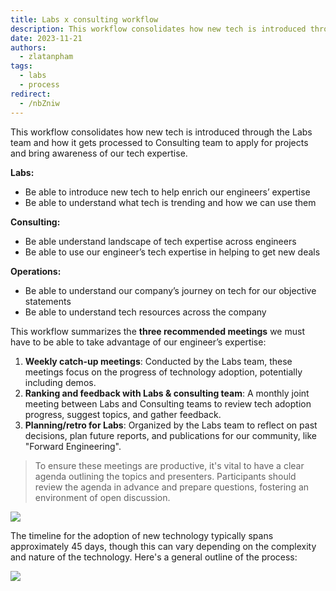 ```yaml
---
title: Labs x consulting workflow
description: This workflow consolidates how new tech is introduced through the Labs team and how it gets processed to Consulting team to apply for projects and bring awareness of our tech expertise.
date: 2023-11-21
authors:
  - zlatanpham
tags:
  - labs
  - process
redirect:
  - /nbZniw
---
```


This workflow consolidates how new tech is introduced through the Labs team and how it gets processed to Consulting team to apply for projects and bring awareness of our tech expertise.

**Labs:**

- Be able to introduce new tech to help enrich our engineers’ expertise
- Be able to understand what tech is trending and how we can use them

**Consulting:**

- Be able understand landscape of tech expertise across engineers
- Be able to use our engineer’s tech expertise in helping to get new deals

**Operations:**

- Be able to understand our company’s journey on tech for our objective statements
- Be able to understand tech resources across the company

This workflow summarizes the **three recommended meetings** we must have to be able to take advantage of our engineer’s expertise:

1. **Weekly catch-up meetings**: Conducted by the Labs team, these meetings focus on the progress of technology adoption, potentially including demos.
2. **Ranking and feedback with Labs & consulting team**: A monthly joint meeting between Labs and Consulting teams to review tech adoption progress, suggest topics, and gather feedback.
3. **Planning/retro for Labs**: Organized by the Labs team to reflect on past decisions, plan future reports, and publications for our community, like "Forward Engineering".

> To ensure these meetings are productive, it's vital to have a clear agenda outlining the topics and presenters. Participants should review the agenda in advance and prepare questions, fostering an environment of open discussion.

![](assets/labs-x-consulting-workflow-20231121174237957.webp)

The timeline for the adoption of new technology typically spans approximately 45 days, though this can vary depending on the complexity and nature of the technology. Here's a general outline of the process:

![](assets/labs-x-consulting-workflow_labs-topic-timeline-20231121174237957.webp)

